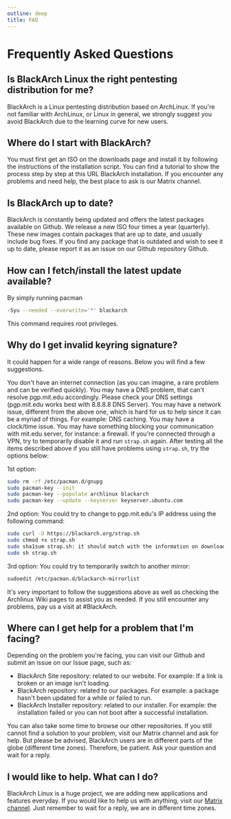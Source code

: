 ```yaml
---
outline: deep
title: FAQ
---
```


# Frequently Asked Questions

## Is BlackArch Linux the right pentesting distribution for me?

BlackArch is a Linux pentesting distribution based on ArchLinux. If you're not familiar with ArchLinux, or Linux in general, we strongly suggest you avoid BlackArch due to the learning curve for new users.

## Where do I start with BlackArch?

You must first get an ISO on the downloads page and install it by following the instructions of the installation script. You can find a tutorial to show the process step by step at this URL BlackArch installation. If you encounter any problems and need help, the best place to ask is our Matrix channel.

## Is BlackArch up to date?

BlackArch is constantly being updated and offers the latest packages available on Github. We release a new ISO four times a year (quarterly). These new images contain packages that are up to date, and usually include bug fixes. If you find any package that is outdated and wish to see it up to date, please report it as an issue on our Github repository Github.

## How can I fetch/install the latest update available?

By simply running pacman

```bash
-Syu --needed --overwrite='*' blackarch
```

 This command requires root privileges.

## Why do I get invalid keyring signature?

It could happen for a wide range of reasons. Below you will find a few suggestions.

You don't have an internet connection (as you can imagine, a rare problem and can be verified quickly).
You may have a DNS problem, that can't resolve pgp.mit.edu accordingly. Please check your DNS settings (pgp.mit.edu works best with 8.8.8.8 DNS Server).
You may have a network issue, different from the above one, which is hard for us to help since it can be a myriad of things. For example: DNS caching.
You may have a clock/time issue.
You may have something blocking your communication with mit.edu server, for instance: a firewall.
If you're connected through a VPN, try to temporarily disable it and run ```strap.sh``` again.
After testing all the items described above if you still have problems using ```strap.sh```, try the options below:

1st option:

```bash
sudo rm -rf /etc/pacman.d/gnupg
sudo pacman-key --init
sudo pacman-key --populate archlinux blackarch
sudo pacman-key --update --keyserver keyserver.ubuntu.com
```

2nd option:
You could try to change to pgp.mit.edu's IP address using the following command:

```bash
sudo curl -O https://blackarch.org/strap.sh
sudo chmod +x strap.sh
sudo sha1sum strap.sh: it should match with the information on downloads
sudo sh strap.sh
```

3rd option:
You could try to temporarily switch to another mirror:

```bash
sudoedit /etc/pacman.d/blackarch-mirrorlist
```

It's very important to follow the suggestions above as well as checking the Archlinux Wiki pages to assist you as needed. If you still encounter any problems, pay us a visit at #BlackArch.

## Where can I get help for a problem that I'm facing?

Depending on the problem you're facing, you can visit our Github and submit an issue on our Issue page, such as:

- BlackArch Site repository: related to our website. For example: If a link is broken or an image isn't loading.
- BlackArch repository: related to our packages. For example: a package hasn't been updated for a while or failed to run.
- BlackArch Installer repository: related to our installer. For example: the installation failed or you can not boot after a successful installation.

You can also take some time to browse our other repositories.
If you still cannot find a solution to your problem, visit our Matrix channel and ask for help. But please be advised, BlackArch users are in different parts of the globe (different time zones). Therefore, be patient. Ask your question and wait for a reply.

## I would like to help. What can I do?

BlackArch Linux is a huge project, we are adding new applications and features everyday.
If you would like to help us with anything, visit our <a href="https://matrix.to/#/#BlackArch:matrix.org">Matrix channel</a>. Just remember to wait for a reply, we are in different time zones.
